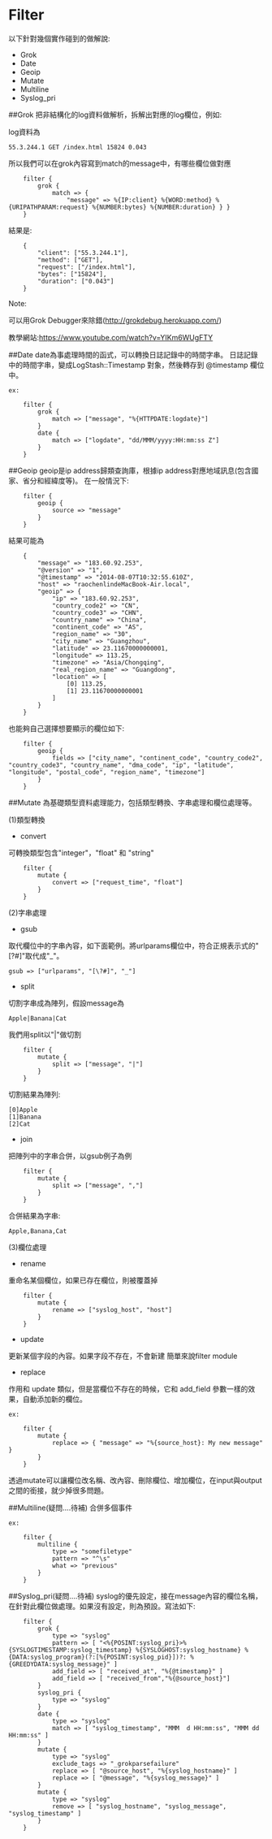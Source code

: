 # Filter
以下針對幾個實作碰到的做解說:
* Grok
* Date
* Geoip
* Mutate
* Multiline
* Syslog_pri


##Grok
把非結構化的log資料做解析，拆解出對應的log欄位，例如:

log資料為
```
55.3.244.1 GET /index.html 15824 0.043
```
所以我們可以在grok內容寫到match的message中，有哪些欄位做對應
```
    filter {
        grok { 
            match => { 
                "message" => %{IP:client} %{WORD:method} %{URIPATHPARAM:request} %{NUMBER:bytes} %{NUMBER:duration} } }
    }
```
  
結果是:
```
    {
        "client": ["55.3.244.1"],
        "method": ["GET"],
        "request": ["/index.html"],
        "bytes": ["15824"],
        "duration": ["0.043"]
    }
```
Note:

可以用Grok Debugger來除錯(http://grokdebug.herokuapp.com/)

教學網站:https://www.youtube.com/watch?v=YIKm6WUgFTY

##Date
date為事處理時間的函式，可以轉換日誌記錄中的時間字串。
日誌記錄中的時間字串，變成LogStash::Timestamp 對象，然後轉存到 @timestamp 欄位中。

```
ex:
   
    filter {
        grok {
            match => ["message", "%{HTTPDATE:logdate}"]
        }
        date {
            match => ["logdate", "dd/MMM/yyyy:HH:mm:ss Z"]
        }
    }
```

##Geoip
geoip是ip address歸類查詢庫，根據ip address對應地域訊息(包含國家、省分和經緯度等)。
在一般情況下:

```
    filter {
        geoip {
            source => "message"
        }
    }
```
結果可能為
```
    {
        "message" => "183.60.92.253",
        "@version" => "1",
        "@timestamp" => "2014-08-07T10:32:55.610Z",
        "host" => "raochenlindeMacBook-Air.local",
        "geoip" => {
            "ip" => "183.60.92.253",
            "country_code2" => "CN",
            "country_code3" => "CHN",
            "country_name" => "China",
            "continent_code" => "AS",
            "region_name" => "30",
            "city_name" => "Guangzhou",
            "latitude" => 23.11670000000001,
            "longitude" => 113.25,
            "timezone" => "Asia/Chongqing",
            "real_region_name" => "Guangdong",
            "location" => [
                [0] 113.25,
                [1] 23.11670000000001
            ]
        }
    }
```
也能夠自己選擇想要顯示的欄位如下:
```
    filter {
        geoip {
            fields => ["city_name", "continent_code", "country_code2", "country_code3", "country_name", "dma_code", "ip", "latitude", "longitude", "postal_code", "region_name", "timezone"]
        }
    }
```
##Mutate
為基礎類型資料處理能力，包括類型轉換、字串處理和欄位處理等。

(1)類型轉換
* convert

可轉換類型包含"integer"，"float" 和 "string"
```
    filter {
        mutate {
            convert => ["request_time", "float"]
        }
    }
```


(2)字串處理
* gsub

取代欄位中的字串內容，如下面範例。將urlparams欄位中，符合正規表示式的"[\?#]"取代成"_"。

```
gsub => ["urlparams", "[\?#]", "_"]
```
* split

切割字串成為陣列，假設message為

```
Apple|Banana|Cat
```
我們用split以"|"做切割
```
    filter {
        mutate {
            split => ["message", "|"]
        }
    }
```
切割結果為陣列:
```
[0]Apple
[1]Banana
[2]Cat
```
* join

把陣列中的字串合併，以gsub例子為例

```
    filter {
        mutate {
            split => ["message", ","]
        }
    }
```
合併結果為字串:
```
Apple,Banana,Cat
```
(3)欄位處理
* rename

重命名某個欄位，如果已存在欄位，則被覆蓋掉
```
    filter {
        mutate {
            rename => ["syslog_host", "host"]
        }
    }
```
* update

更新某個字段的內容。如果字段不存在，不會新建
簡單來說filter module

* replace

作用和 update 類似，但是當欄位不存在的時候，它和 add_field 參數一樣的效果，自動添加新的欄位。
```
ex:

    filter {
        mutate {
            replace => { "message" => "%{source_host}: My new message" }
        }
    }

```

透過mutate可以讓欄位改名稱、改內容、刪除欄位、增加欄位，在input與output之間的銜接，就少掉很多問題。

##Multiline(疑問....待補)
合併多個事件
```
ex:
    
    filter {
        multiline {
            type => "somefiletype"
            pattern => "^\s"
            what => "previous"
        }
    }

```

##Syslog_pri(疑問....待補)
syslog的優先設定，接在message內容的欄位名稱，在針對此欄位做處理。如果沒有設定，則為預設。寫法如下:
```
    filter {
        grok {
            type => "syslog"
            pattern => [ "<%{POSINT:syslog_pri}>%{SYSLOGTIMESTAMP:syslog_timestamp} %{SYSLOGHOST:syslog_hostname} %{DATA:syslog_program}(?:[%{POSINT:syslog_pid}])?: %{GREEDYDATA:syslog_message}" ]
            add_field => [ "received_at", "%{@timestamp}" ]
            add_field => [ "received_from","%{@source_host}"]
        }
        syslog_pri {
            type => "syslog"
        }
        date {
            type => "syslog"
            match => [ "syslog_timestamp", "MMM  d HH:mm:ss", "MMM dd HH:mm:ss" ]
        }
        mutate {
            type => "syslog"
            exclude_tags => "_grokparsefailure"
            replace => [ "@source_host", "%{syslog_hostname}" ]
            replace => [ "@message", "%{syslog_message}" ]
        }
        mutate {
            type => "syslog"
            remove => [ "syslog_hostname", "syslog_message", "syslog_timestamp" ]
        }
    }
```